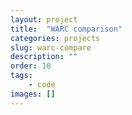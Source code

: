 ```yaml
---
layout: project
title:  "WARC comparison"
categories: projects
slug: warc-compare
description: ""
order: 10
tags: 
    - code
images: []
---
```



